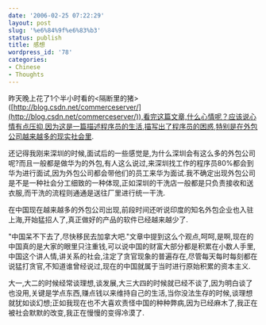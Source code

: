 ```yaml
---
date: '2006-02-25 07:22:29'
layout: post
slug: '%e6%84%9f%e6%83%b3'
status: publish
title: 感想
wordpress_id: '78'
categories:
- Chinese
- Thoughts
---
```








昨天晚上花了1个半小时看的<隔断里的猪>([http://blog.csdn.net/commerceserver/](http://blog.csdn.net/commerceserver/)),看完这篇文章,什么心情呢？应该说心情有点压抑,因为这是一篇描述程序员的生活,描写出了程序员的困惑,特别是在外包公司越来越多的现实社会里.




还记得我刚来深圳的时候,面试后的一些感觉是,为什么深圳会有这么多的外包公司呢?而且一般都是做华为的外包,有人这么说过,来深圳找工作的程序员80%都会到华为进行面试,因为外包公司都会带他们的员工来华为面试.我不确定出现外包公司是不是一种社会分工细致的一种体现,正如深圳的干洗店一般都是只负责接收和送衣服,而干洗的流程则通通是送往厂里进行统一干洗.




在中国现在越来越多的外包公司出现,前段时间还听说印度的知名外包企业也入驻上海,开始猛招人了,真正做好的产品的软件已经越来越少了.




"中国呆不下去了,尽快移民去加拿大吧."文章中提到这么个观点,呵呵,是啊,现在的中国真的是大家的眼里只注重钱,可以说中国的财富大部分都是积累在小数人手里,中国这个讲人情,讲关系的社会,注定了贪官现象的普遍存在,尽管每天每时每刻都在说猛打贪官,不知道谁曾经说过,现在的中国就属于当时进行原始积累的资本主义.




大一,大二的时候经常谈理想,谈发展,大三大四的时候就已经不谈了,因为明白谈了也没用,关键是学点东西,赚点钱以来维持自己的生活,当你没法生存的时候,谈理想就犹如谈幻想;正如我现在也不大喜欢责怪中国的种种弊病,因为已经麻木了,我正在被社会默默的改变,我正在慢慢的变得冷漠了.






